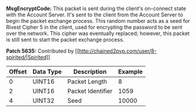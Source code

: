 **MsgEncryptCode:** This packet is sent during the client's on-connect state with the Account Server. It's sent to the client from the Account Server to begin the packet exchange process. This random number acts as a seed for Rivest Cipher 5 in the client, used for encrypting the password to be sent over the network. This cipher was eventually replaced; however, this packet is still sent to start the packet exchange process.

**Patch 5635:** Contributed by [[http://chained2pvp.com/user/8-spirited/|Spirited]]

| Offset | Data Type | Description | Example |
|---|---|---|---|
| 0 | UINT16 | Packet Length | 8 |
| 2 | UINT16 | Packet Identifier | 1059 |
| 4 | UINT32 | Seed | 10000 |
